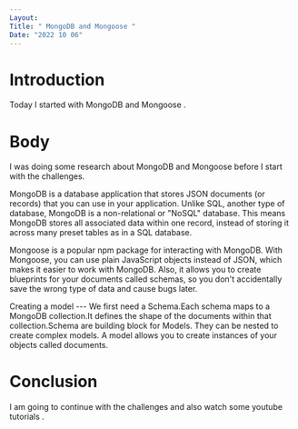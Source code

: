 ```yaml
---
Layout:
Title: " MongoDB and Mongoose "
Date: "2022 10 06"
---
```



# Introduction
Today I started with MongoDB and Mongoose .

# Body
I was doing some research about MongoDB and Mongoose before I start with the challenges.

MongoDB is a database application that stores JSON documents (or records) that you can use in your application. Unlike SQL, another type of database, MongoDB is a non-relational or "NoSQL" database. This means MongoDB stores all associated data within one record, instead of storing it across many preset tables as in a SQL database.

Mongoose is a popular npm package for interacting with MongoDB. With Mongoose, you can use plain JavaScript objects instead of JSON, which makes it easier to work with MongoDB. Also, it allows you to create blueprints for your documents called schemas, so you don't accidentally save the wrong type of data and cause bugs later.

Creating a model --- We first need  a Schema.Each schema maps to a MongoDB collection.It defines the shape of the documents within that collection.Schema are building block for Models. They can be nested to create complex models. A model allows you to create instances of your objects called documents.

# Conclusion
I am going to continue with the challenges and also watch some youtube tutorials .